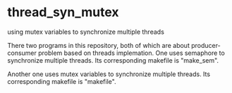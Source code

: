 thread_syn_mutex
================

using mutex variables to synchronize multiple threads

There two programs in this repository, both of which are about producer-consumer problem based on threads implemation.
One uses semaphore to synchronize multiple threads. Its corresponding makefile is "make_sem".

Another one uses mutex variables to synchronize multiple threads. Its corresponding makefile is "makefile".
